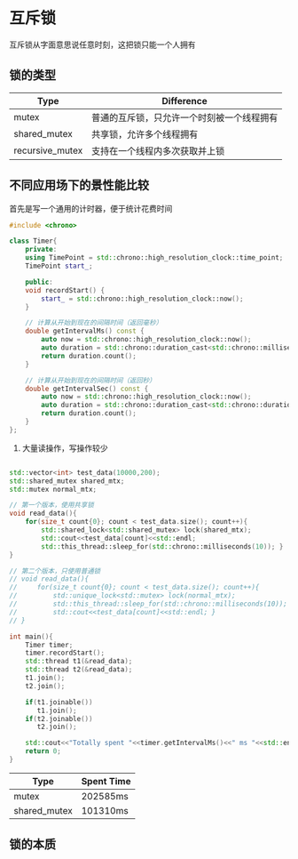 # 互斥锁

互斥锁从字面意思说任意时刻，这把锁只能一个人拥有

## 锁的类型

| Type | Difference|
|------|-----------|
|mutex|普通的互斥锁，只允许一个时刻被一个线程拥有|
|shared_mutex|共享锁，允许多个线程拥有|
|recursive_mutex|支持在一个线程内多次获取并上锁|

## 不同应用场下的景性能比较

首先是写一个通用的计时器，便于统计花费时间
```cpp
#include <chrono>

class Timer{
    private:
    using TimePoint = std::chrono::high_resolution_clock::time_point;
    TimePoint start_;

    public:
    void recordStart() {
        start_ = std::chrono::high_resolution_clock::now();
    }

    // 计算从开始到现在的间隔时间（返回毫秒）
    double getIntervalMs() const {
        auto now = std::chrono::high_resolution_clock::now();
        auto duration = std::chrono::duration_cast<std::chrono::milliseconds>(now - start_);
        return duration.count();
    }

    // 计算从开始到现在的间隔时间（返回秒）
    double getIntervalSec() const {
        auto now = std::chrono::high_resolution_clock::now();
        auto duration = std::chrono::duration_cast<std::chrono::duration<double>>(now - start_);
        return duration.count();
    }
};
```

1. 大量读操作，写操作较少

```cpp

std::vector<int> test_data(10000,200);
std::shared_mutex shared_mtx;
std::mutex normal_mtx;

// 第一个版本，使用共享锁
void read_data(){
    for(size_t count{0}; count < test_data.size(); count++){
        std::shared_lock<std::shared_mutex> lock(shared_mtx);
        std::cout<<test_data[count]<<std::endl;
        std::this_thread::sleep_for(std::chrono::milliseconds(10)); }
}

// 第二个版本，只使用普通锁
// void read_data(){
//     for(size_t count{0}; count < test_data.size(); count++){
//         std::unique_lock<std::mutex> lock(normal_mtx);
//         std::this_thread::sleep_for(std::chrono::milliseconds(10));
//         std::cout<<test_data[count]<<std::endl; }
// }

int main(){
    Timer timer;
    timer.recordStart();
    std::thread t1(&read_data);
    std::thread t2(&read_data);
    t1.join();
    t2.join();

    if(t1.joinable())
       t1.join();
    if(t2.joinable())
       t2.join();

    std::cout<<"Totally spent "<<timer.getIntervalMs()<<" ms "<<std::endl;
    return 0;
}

```

| Type | Spent Time|
|------|-----------|
|mutex|202585ms|
|shared_mutex|101310ms|


## 锁的本质
